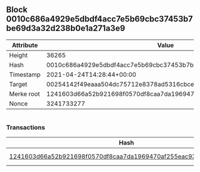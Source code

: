 ## Block 0010c686a4929e5dbdf4acc7e5b69cbc37453b7be69d3a32d238b0e1a271a3e9

Attribute | Value
--- | ---
Height | 36265
Hash | 0010c686a4929e5dbdf4acc7e5b69cbc37453b7be69d3a32d238b0e1a271a3e9
Timestamp | 2021-04-24T14:28:44+00:00
Target | 00254142f49eaaa504dc75712e8378ad5316cbcead634704b3734b6271167cc4
Merke root | 1241603d66a52b921698f0570df8caa7da1969470af255eac93658336eb629fb
Nonce | 3241733277

```

```

### Transactions

Hash | Amount
--- | ---
[1241603d66a52b921698f0570df8caa7da1969470af255eac93658336eb629fb](1241603d66a52b921698f0570df8caa7da1969470af255eac93658336eb629fb.md) | 10.00000000 SKEPTI 
